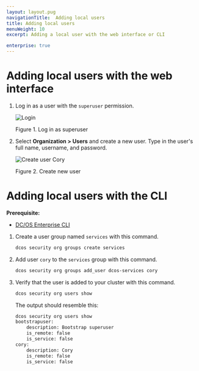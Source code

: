 ```yaml
---
layout: layout.pug
navigationTitle:  Adding local users
title: Adding local users
menuWeight: 10
excerpt: Adding a local user with the web interface or CLI

enterprise: true
---
```


<!-- The source repository for this topic is https://github.com/dcos/dcos-docs-site -->


# Adding local users with the web interface

1. Log in as a user with the `superuser` permission.

   ![Login](/1.12/img/gui-installer-login-ee.gif)

   Figure 1. Log in as superuser

1. Select **Organization > Users** and create a new user. Type in the user's full name, username, and password.

   ![Create user Cory](/1.12/img/service-group3.png)

   Figure 2. Create new user


# Adding local users with the CLI

**Prerequisite:**
- [DC/OS Enterprise CLI](/1.12/cli/enterprise-cli/)


1.  Create a user group named `services` with this command.

    ```bash
    dcos security org groups create services
    ```

1.  Add user `cory` to the `services` group with this command.

    ```bash
    dcos security org groups add_user dcos-services cory
    ```

1.  Verify that the user is added to your cluster with this command.

    ```bash
    dcos security org users show
    ```

    The output should resemble this:

    ```bash
    dcos security org users show
    bootstrapuser:
        description: Bootstrap superuser
        is_remote: false
        is_service: false
    cory:
        description: Cory
        is_remote: false
        is_service: false
    ```
